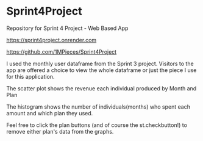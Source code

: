 # Sprint4Project

Repository for Sprint 4 Project - Web Based App

https://sprint4project.onrender.com

https://github.com/1MPieces/Sprint4Project

I used the monthly user dataframe from the Sprint 3 project.  Visitors to the app are offered a choice to view the whole dataframe or just the piece I use for this application.

The scatter plot shows the revenue each individual produced by Month and Plan

The histogram shows the number of individuals(months) who spent each amount and which plan they used.

Feel free to click the plan buttons (and of course the st.checkbutton!) to remove either plan's data from the graphs.
